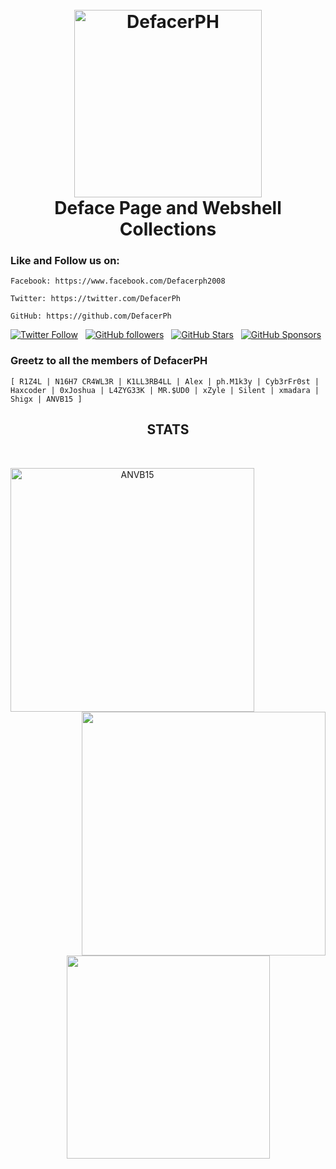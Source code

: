 <h1 align="center">
  <br>
  <a href="https://defacerph.neocities.org"><img src="https://defacerph.neocities.org/assets/img/logo.gif" hight="200" width="300" alt="DefacerPH"></a>
  <br>
  Deface Page and Webshell Collections
  <br>
</h1>

### Like and Follow us on:

```
Facebook: https://www.facebook.com/Defacerph2008
```
```
Twitter: https://twitter.com/DefacerPh
```
```
GitHub: https://github.com/DefacerPh
```

[![Twitter Follow](https://img.shields.io/twitter/follow/DefacerPh?color=1DA1F2&logo=twitter&style=for-the-badge)](https://twitter.com/intent/follow?original_referer=https%3A%2F%2Fgithub.com%2FDefacerPh&screen_name=DefacerPh) &nbsp; [![GitHub followers](https://img.shields.io/github/followers/ANVB15?logo=GitHub&style=for-the-badge)](https://github.com/ANVB15) &nbsp; [![GitHub Stars](https://img.shields.io/github/stars/ANVB15?logo=github&style=for-the-badge)](https://github.com/ANVB15) &nbsp; [![GitHub Sponsors](https://img.shields.io/github/sponsors/ANVB15?color=BF4B8A&logo=githubsponsors&style=for-the-badge&label=Sponsor%20on%20Github)](https://github.com/sponsors/ANVB15)


### Greetz to all the members of DefacerPH

```
[ R1Z4L | N16H7 CR4WL3R | K1LL3RB4LL | Alex | ph.M1k3y | Cyb3rFr0st | Haxcoder | 0xJoshua | L4ZYG33K | MR.$UD0 | xZyle | Silent | xmadara | Shigx | ANVB15 ]
``` 

<!--  -->

<h2 align="center">STATS</h2>
<br>
<p align=center>
  <div align=center>
    <a href="https://github.com/ANVB15/github-readme-streak-stats" title="Go to Source">
      <img align="left" width=390 src="https://github-readme-streak-stats.herokuapp.com/?user=ANVB15&theme=radical&border=61dafb&hide_border=true" alt="ANVB15" />
    </a>
    <a href="https://github.com/ANVB15/github-readme-stats" title="Go to Source">
      <img align="right" width=390 src="https://github-readme-stats.vercel.app/api?username=ANVB15&show_icons=true&theme=radical&border_color=61dafb&hide_border=true" />
    </a>
  </div>
  <br><br><br>
  <div align=center>
    <a href="https://github.com/ANVB15/github-readme-stats">
      <img width=325 align="center" src="https://github-readme-stats.vercel.app/api/top-langs/?username=ANVB15&hide=c%23,powershell,Mathematica,Ruby,Objective-C,Objective-C%2b%2b,Cuda&title_color=61dafb&text_color=ffffff&icon_color=61dafb&bg_color=20232a&langs_count=8&layout=compact&border_color=61dafb&hide_border=true" />
    </a>
  </div>
  <br>
